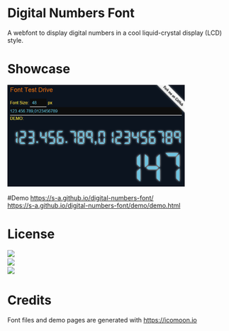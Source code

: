 # Digital Numbers Font
A webfont to display digital numbers in a cool liquid-crystal display (LCD) style. 

# Showcase
![Showcase](/showcase.png?raw=true "Showcase")  

#Demo 
https://s-a.github.io/digital-numbers-font/  
https://s-a.github.io/digital-numbers-font/demo/demo.html  



# License
[<img src="https://s-a.github.io/license/img/mit.svg" />](https://s-a.github.io/license/?license=mit&fullname=Stephan%20Ahlf&year=2015&profile=https://github.com/s-a&projectUrl=https://github.com/s-a/digital-numbers-font&projectName=digital-numbers-font "")  
[<img src="https://s-a.github.io/license/img/gpl-3.0.svg" />](https://s-a.github.io/license/?license=gpl-3.0&fullname=Stephan%20Ahlf&year=2015&profile=https://github.com/s-a&projectUrl=https://github.com/s-a/digital-numbers-font&projectName=digital-numbers-font "")  
[<img src="https://s-a.github.io/license/img/apache-2.0.svg" />](https://s-a.github.io/license/?license=apache-2.0&fullname=Stephan%20Ahlf&year=2015&profile=https://github.com/s-a&projectUrl=https://github.com/s-a/digital-numbers-font&projectName=digital-numbers-font "")  


# Credits
Font files and demo pages are generated with https://icomoon.io